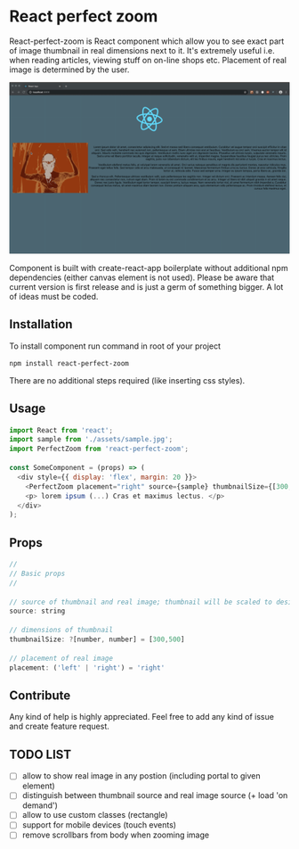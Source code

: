 # React perfect zoom

React-perfect-zoom is React component which allow you to see exact part of image thumbnail in real dimensions next to it. It's extremely useful i.e. when reading articles, viewing stuff on on-line shops etc. Placement of real image is determined by the user.

![Alt Demo](https://raw.githubusercontent.com/jedluk/random/master/react-perfect-zoom/perfect_zoom_demo.gif)

Component is built with create-react-app boilerplate without additional npm dependencies (either canvas element is not used). Please be aware that current version is first release and is just a germ of something bigger. A lot of ideas must be coded.

## Installation

To install component run command in root of your project

```bash
npm install react-perfect-zoom
```

There are no additional steps required (like inserting css styles).

## Usage

```js
import React from 'react';
import sample from './assets/sample.jpg';
import PerfectZoom from 'react-perfect-zoom';

const SomeComponent = (props) => (
  <div style={{ display: 'flex', margin: 20 }}>
    <PerfectZoom placement="right" source={sample} thumbnailSize={[300, 500]} />
    <p> lorem ipsum (...) Cras et maximus lectus. </p>
  </div>
);
```

## Props

```js
//
// Basic props
//

// source of thumbnail and real image; thumbnail will be scaled to desired size, real image show
source: string

// dimensions of thumbnail
thumbnailSize: ?[number, number] = [300,500]

// placement of real image
placement: ('left' | 'right') = 'right'
```

## Contribute

Any kind of help is highly appreciated. Feel free to add any kind of issue and create feature request.

## TODO LIST

- [ ] allow to show real image in any postion (including portal to given element)
- [ ] distinguish between thumbnail source and real image source (+ load 'on demand')
- [ ] allow to use custom classes (rectangle)
- [ ] support for mobile devices (touch events)
- [ ] remove scrollbars from body when zooming image
